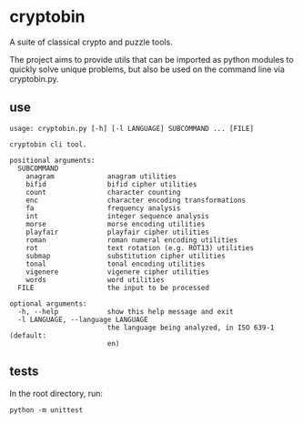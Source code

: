 # cryptobin

A suite of classical crypto and puzzle tools.

The project aims to provide utils that can be imported as python modules to
quickly solve unique problems, but also be used on the command line via
cryptobin.py.

## use

```
usage: cryptobin.py [-h] [-l LANGUAGE] SUBCOMMAND ... [FILE]

cryptobin cli tool.

positional arguments:
  SUBCOMMAND
    anagram             anagram utilities
    bifid               bifid cipher utilities
    count               character counting
    enc                 character encoding transformations
    fa                  frequency analysis
    int                 integer sequence analysis
    morse               morse encoding utilities
    playfair            playfair cipher utilities
    roman               roman numeral encoding utilities
    rot                 text rotation (e.g. ROT13) utilities
    submap              substitution cipher utilities
    tonal               tonal encoding utilities
    vigenere            vigenere cipher utilities
    words               word utilities
  FILE                  the input to be processed

optional arguments:
  -h, --help            show this help message and exit
  -l LANGUAGE, --language LANGUAGE
                        the language being analyzed, in ISO 639-1 (default:
                        en)
```

## tests

In the root directory, run:

```
python -m unittest
```
